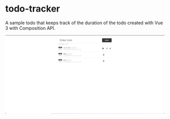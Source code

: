 # todo-tracker

A sample todo that keeps track of the duration of the todo created with Vue 3 with Composition API.

![App](assets/app.png)
